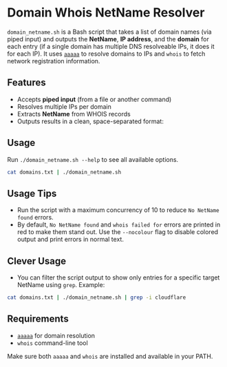 # Domain Whois NetName Resolver

`domain_netname.sh` is a Bash script that takes a list of domain names (via piped input) and outputs the **NetName**, **IP address**, and the **domain** for each entry (if a single domain has multiple DNS resolveable IPs, it does it for each IP). It uses [`aaaaa`](https://github.com/prathvi2002/scripts/tree/main/aaaaa) to resolve domains to IPs and `whois` to fetch network registration information.

## Features

- Accepts **piped input** (from a file or another command)
- Resolves multiple IPs per domain
- Extracts **NetName** from WHOIS records
- Outputs results in a clean, space-separated format:  

## Usage
Run `./domain_netname.sh --help` to see all available options.

```bash
cat domains.txt | ./domain_netname.sh
```

## Usage Tips
- Run the script with a maximum concurrency of 10 to reduce `No NetName found` errors.
- By default, `No NetName found` and `whois failed for` errors are printed in red to make them stand out. Use the `--nocolour` flag to disable colored output and print errors in normal text.

## Clever Usage
- You can filter the script output to show only entries for a specific target NetName using `grep`. Example:
```bash
cat domains.txt | ./domain_netname.sh | grep -i cloudflare
```


## Requirements

- [`aaaaa`](https://github.com/prathvi2002/scripts/tree/main/aaaaa) for domain resolution
- `whois` command-line tool

Make sure both `aaaaa` and `whois` are installed and available in your PATH.
